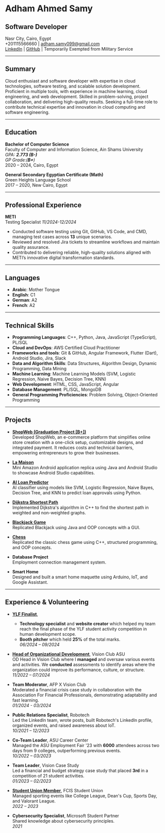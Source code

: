 # Adham Ahmed Samy
## Software Developer  
Nasr City, Cairo, Egypt  
+201115566660 | [adham.samy099@gmail.com](mailto:adham.samy099@gmail.com)  
[LinkedIn](https://www.linkedin.com/in/adham-samy99/) | [GitHub](https://github.com/AdhamSamy58) | Temporarily Exempted from Military Service

---

## Summary
Cloud enthusiast and software developer with expertise in cloud technologies, software testing, and scalable solution development. Proficient in multiple tools, with experience in machine learning, cloud engineering, and web development. Skilled in problem-solving, project collaboration, and delivering high-quality results. Seeking a full-time role to contribute technical expertise and innovation in cloud computing and software engineering.  

---

## Education
**Bachelor of Computer Science**  
Faculty of Computer and Information Science, Ain Shams University  
*GPA: **2.773 (B-)***  
*GP Grade:(**B+**)*  
2020 – 2024, Cairo, Egypt

**General Secondary Egyptian Certificate (Math)**  
Green Heights Language School  
2017 – 2020, New Cairo, Egypt

---

## Professional Experience
**METI**  
Testing Specialist  *11/2024-12/2024*  
- Conducted software testing using Git, GitHub, VS Code, and CMD, managing test cases across **13** unique scenarios.  
- Reviewed and resolved Jira tickets to streamline workflows and maintain quality assurance.  
- Contributed to delivering reliable, high-quality solutions aligned with METI’s innovative digital transformation standards.  

---

## Languages
- **Arabic**: Mother Tongue  
- **English**: C1  
- **German**: A2  
- **French**: A2  

---

## Technical Skills
- **Programming Languages**: C++, Python, Java, JavaScript (TypeScript), PL/SQL  
- **Cloud and DevOps**: AWS Certified Cloud Practitioner  
- **Frameworks and tools**: Git & GitHub, Angular Framework, Flutter (Dart), Android Studio, Jira, Slack  
- **Data and Algorithm Skills**:  Data Structures, Algorithm Design, Dynamic Programming, Data Mining  
- **Machine Learning**: Machine Learning Models (SVM, Logistic Regression, Naive Bayes, Decision Tree, KNN)  
- **Web Development**: HTML, CSS, JavaScript, Angular  
- **Database Management**:  PL/SQL, MongoDB  
- **General Programming Proficiencies**: Problem Solving, Object-Oriented Programming  

---

## Projects
- **[ShopWeb (Graduation Project [B+])](https://github.com/AdhamSamy58/e-commerce-platform)**  
Developed ShopWeb, an e-commerce platform that simplifies online store creation with a one-click setup, customizable designs, and integrated payment. It reduces costs and technical barriers, empowering entrepreneurs to grow their businesses.  
  

- **[La Maison](https://github.com/AdhamSamy58/La-Maison)**  
  Mini Amazon Android application replica using Java and Android Studio to showcase Android Studio capabilities.  
  

- **[AI Loan Predictor](https://github.com/AdhamSamy58/Loan-Prediction-AI)**  
  AI classifier using models like SVM, Logistic Regression, Naive Bayes, Decision Tree, and KNN to predict loan approvals using Python.  
  

- **[Dijkstra Shortest Path](https://github.com/AdhamSamy58/Dijkstra-shortest-path)**  
  Implemented Dijkstra's algorithm in C++ to find the shortest path in weighted and non-weighted graphs.  
  

- **[Blackjack Game](https://github.com/AdhamSamy58/BlackJack)**  
  Replicated Blackjack using Java and OOP concepts with a GUI.  
  

- **[Chess](https://github.com/AdhamSamy58/Chess-game)**  
  Replicated the classic chess game using C++, structured programming, and OOP concepts.  
  

- **Database Project**  
  Employment connection management system.  

- **Smart Home**  
  Designed and built a smart home maquette using Arduino, IoT, and Google Assistant.  

---

## Experience & Volunteering
- **[YLF Finalist](https://www.facebook.com/photo/?fbid=845985367664276&set=pcb.845989794330500)**,  
  - **Technology specialist** and **website creator** which helped my team reach the final phase of the YLF student activity competition in human development scope.  
  - **Booth pitcher** which held **25%** of the total marks.  
  *06/2024 – 09/2024*


- **[Head of Organizational Development](https://www.instagram.com/p/CwVuozdtMpd/?utm_source=ig_web_copy_link&igshid=MzRlODBiNWFlZA==)**, Vision Club ASU  
  OD Head in Vision Club where I **managed** and oversaw various events and activities. We **conducted** assessments to identify areas where the organization could improve its performance, culture, or structure.  
  *11/2022 – 07/2024*

- **Team Moderator**, AFP X Vision Club  
  Moderated a financial crisis case study in collaboration with the Association For Financial Professionals, demonstrating adaptability and fast learning.  
  *01/2024 - 03/2024*

- **Public Relations Specialist**, Robotech  
  Led the LinkedIn team, wrote posts, built Robotech's LinkedIn profile, organized events, and raised awareness about IoT.  
  *10/2021 – 12/2023*

- **Co-Team Leader**, ASU Career Center  
  Managed the ASU Employment Fair '23 with **6000** attendees across two days from 9 colleges, outperforming previous events.  
  *10/2022 – 03/2023*

- **Team Leader**, Vision Case Study  
  Led a financial and budget strategy case study that placed **3rd** in a competition of 21 student activities.  
  *01/2023 – 02/2023*

- **[Student Union Member](https://www.facebook.com/FCIS.StudentUnion)**, FCIS Student Union  
  Managed sporting events like College League, Dean's Cup, Sports Day, and Valorant League.  
  *2022 – 2023*

- **Cybersecurity Specialist**, Microsoft Student Partner  
  Shared knowledge about cybersecurity principles.  
  *2021*


<!-- --- -->

<!-- ## Certifications & Links -->

